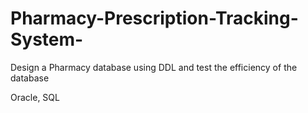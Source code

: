 # Pharmacy-Prescription-Tracking-System-
Design a Pharmacy database using DDL and test the efficiency of the database

Oracle, SQL
